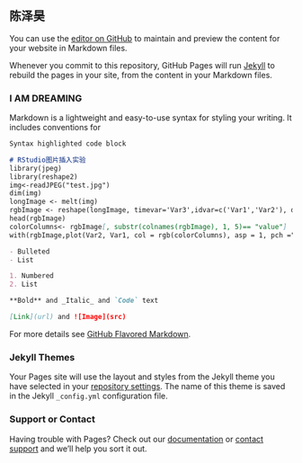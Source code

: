 ## 陈泽昊

You can use the [editor on GitHub](https://github.com/chenmouse/mouse/edit/master/README.md) to maintain and preview the content for your website in Markdown files.

Whenever you commit to this repository, GitHub Pages will run [Jekyll](https://jekyllrb.com/) to rebuild the pages in your site, from the content in your Markdown files.

### I AM DREAMING

Markdown is a lightweight and easy-to-use syntax for styling your writing. It includes conventions for

```markdown
Syntax highlighted code block

# RStudio图片插入实验
library(jpeg)
library(reshape2)
img<-readJPEG("test.jpg")
dim(img)
longImage <- melt(img)
rgbImage <- reshape(longImage, timevar='Var3',idvar=c('Var1','Var2'), direction='wide')
head(rgbImage)
colorColumns<- rgbImage[, substr(colnames(rgbImage), 1, 5)== "value"]
with(rgbImage,plot(Var2, Var1, col = rgb(colorColumns), asp = 1, pch =".",axes=T,xlab='',ylab=''))

- Bulleted
- List

1. Numbered
2. List

**Bold** and _Italic_ and `Code` text

[Link](url) and ![Image](src)
```

For more details see [GitHub Flavored Markdown](https://guides.github.com/features/mastering-markdown/).

### Jekyll Themes

Your Pages site will use the layout and styles from the Jekyll theme you have selected in your [repository settings](https://github.com/chenmouse/mouse/settings). The name of this theme is saved in the Jekyll `_config.yml` configuration file.

### Support or Contact

Having trouble with Pages? Check out our [documentation](https://help.github.com/categories/github-pages-basics/) or [contact support](https://github.com/contact) and we’ll help you sort it out.
